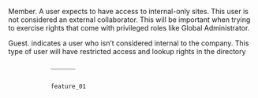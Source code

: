 Member. A user expects to have access to internal-only sites. This user is not considered an external collaborator. This will be important when trying to exercise rights that come with privileged roles like Global Administrator.

Guest. indicates a user who isn’t considered internal to the company. This type of user will have restricted access and lookup rights in the directory


				_______
				
				
				feature_01

